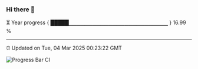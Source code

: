 ### Hi there 👋

⏳ Year progress { █████▁▁▁▁▁▁▁▁▁▁▁▁▁▁▁▁▁▁▁▁▁▁▁▁▁ } 16.99 %

---

⏰ Updated on Tue, 04 Mar 2025 00:23:22 GMT

![Progress Bar CI](https://github.com/liununu/liununu/workflows/Progress%20Bar%20CI/badge.svg)
